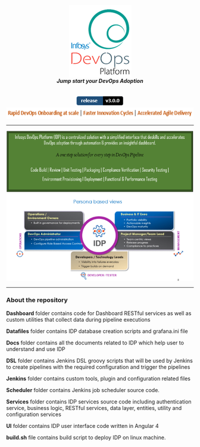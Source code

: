 <div align="center"><img src="/Images Folder/idplogo1 (2).png" align="top" />
</div>
<div align="center"
<p><strong><em>Jump start your DevOps Adoption </em></span></strong></p>
 <br/>
<!--IDP Release --> 
<img src="/Images Folder/release.PNG" alt="Release" />
</div>
<div align="center">
<img src="/Images Folder/captcha.PNG" width="600" height="30" />
<hr/>
</div>
<div align="center">
<img src="/Images Folder/paas1.PNG" alt="IDP"/>
<br/>
<img src="/Images Folder/idp2.gif" alt="IDP" />
</div>
<hr/>
<h3><b>About the repository</b></h3>

**Dashboard** folder contains code for Dashboard RESTful services as well as custom utilities that collect data during pipeline executions

**Datafiles** folder contains IDP database creation scripts and grafana.ini file

**Docs** folder contains all the documents related to IDP which help user to understand and use IDP

**DSL** folder contains Jenkins DSL groovy scripts that will be used by Jenkins to create pipelines with the required configuration and trigger the pipelines

**Jenkins** folder contains custom tools, plugin and configuration related files

**Scheduler** folder contains Jenkins job scheduler source code.

**Services** folder contains IDP services source code including authentication service, business logic, RESTful services, data layer, entities, utility and configuration services

**UI** folder contains IDP user interface code written in Angular 4 

**build.sh** file contains build script to deploy IDP on linux machine.


